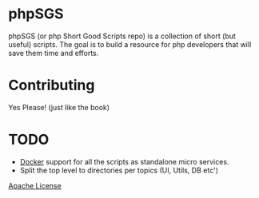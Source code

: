 phpSGS 
======

phpSGS (or php Short Good Scripts repo) is a collection of short (but useful) scripts.
The goal is to build a resource for php developers that will save them time and efforts.


Contributing
============

Yes Please! (just like the book)

TODO
====
* [Docker](https://docs.docker.com/installation/) support for all the scripts as standalone micro services.
* Split the top level to directories per topics (UI, Utils, DB etc')

[Apache License](https://github.com/greenido/phpSGS/blob/master/LICENSE)
